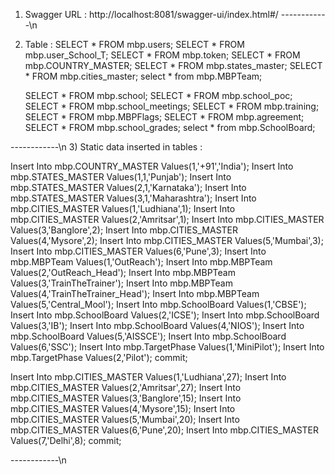 1) Swagger URL :
   http://localhost:8081/swagger-ui/index.html#/
------------\n
2) Table :
   SELECT * FROM mbp.users;
   SELECT * FROM mbp.user_School_T;
   SELECT * FROM mbp.token;
   SELECT * FROM mbp.COUNTRY_MASTER;
   SELECT * FROM mbp.states_master;
   SELECT * FROM mbp.cities_master;
   select * from mbp.MBPTeam;

   SELECT * FROM mbp.school;
   SELECT * FROM mbp.school_poc;
   SELECT * FROM mbp.school_meetings;
   SELECT * FROM mbp.training;  
   SELECT * FROM mbp.MBPFlags;
   SELECT * FROM mbp.agreement;
   SELECT * FROM mbp.school_grades;
   select * from mbp.SchoolBoard;

 ------------\n
3) Static data inserted in tables :

Insert Into mbp.COUNTRY_MASTER Values(1,'+91','India');
Insert Into mbp.STATES_MASTER Values(1,1,'Punjab');
Insert Into mbp.STATES_MASTER Values(2,1,'Karnataka');
Insert Into mbp.STATES_MASTER Values(3,1,'Maharashtra');
Insert Into mbp.CITIES_MASTER Values(1,'Ludhiana',1);
Insert Into mbp.CITIES_MASTER Values(2,'Amritsar',1);
Insert Into mbp.CITIES_MASTER Values(3,'Banglore',2);
Insert Into mbp.CITIES_MASTER Values(4,'Mysore',2);
Insert Into mbp.CITIES_MASTER Values(5,'Mumbai',3);
Insert Into mbp.CITIES_MASTER Values(6,'Pune',3);
Insert Into mbp.MBPTeam Values(1,'OutReach');
Insert Into mbp.MBPTeam Values(2,'OutReach_Head');
Insert Into mbp.MBPTeam Values(3,'TrainTheTrainer');
Insert Into mbp.MBPTeam Values(4,'TrainTheTrainer_Head');
Insert Into mbp.MBPTeam Values(5,'Central_Mool');
Insert Into mbp.SchoolBoard Values(1,'CBSE');
Insert Into mbp.SchoolBoard Values(2,'ICSE');
Insert Into mbp.SchoolBoard Values(3,'IB');
Insert Into mbp.SchoolBoard Values(4,'NIOS');
Insert Into mbp.SchoolBoard Values(5,'AISSCE');
Insert Into mbp.SchoolBoard Values(6,'SSC');
Insert Into mbp.TargetPhase Values(1,'MiniPilot');
Insert Into mbp.TargetPhase Values(2,'Pilot');
commit;

Insert Into mbp.CITIES_MASTER Values(1,'Ludhiana',27);
Insert Into mbp.CITIES_MASTER Values(2,'Amritsar',27);
Insert Into mbp.CITIES_MASTER Values(3,'Banglore',15);
Insert Into mbp.CITIES_MASTER Values(4,'Mysore',15);
Insert Into mbp.CITIES_MASTER Values(5,'Mumbai',20);
Insert Into mbp.CITIES_MASTER Values(6,'Pune',20);
Insert Into mbp.CITIES_MASTER Values(7,'Delhi',8);
commit;

------------\n

